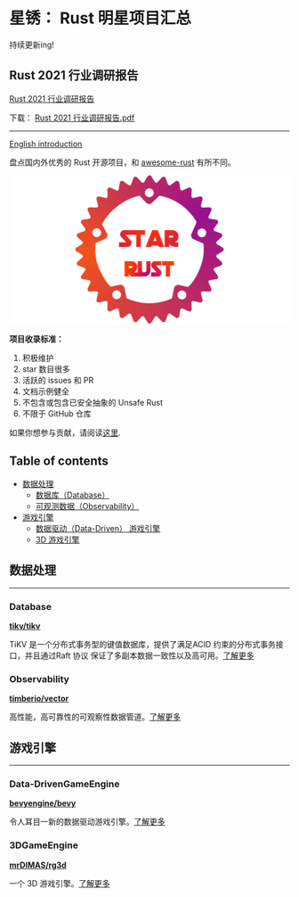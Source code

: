 # 星锈： Rust 明星项目汇总

持续更新ing!

## Rust 2021 行业调研报告

[Rust 2021 行业调研报告](./2021-reports/Rust-2021-reports.md)

下载： [Rust 2021 行业调研报告.pdf](./2021-reports/Rust行业调研报告-20210623-latest.pdf)

---

[English introduction](README.md)

盘点国内外优秀的 Rust 开源项目，和 [awesome-rust](https://awesome-rust.com/) 有所不同。

![img](images/star-rust.png)

**项目收录标准：**

1. 积极维护
2. star 数目很多
3. 活跃的 issues 和 PR
4. 文档示例健全
5. 不包含或包含已安全抽象的 Unsafe Rust 
6. 不限于 GitHub 仓库

如果你想参与贡献，请阅读[这里](CONTRIBUTING_ZH.md).

## Table of contents

- [数据处理](#data)
    - [数据库（Database）](#database)
    - [可观测数据（Observability）](#observability)
- [游戏引擎](#GameEngine)
    - [数据驱动（Data-Driven） 游戏引擎](#Data-DrivenGameEngine)
    - [3D 游戏引擎](#3DGameEngine)



## 数据处理

---

### Database

**[tikv/tikv](https://github.com/tikv/tikv)**

TiKV 是一个分布式事务型的键值数据库，提供了满足ACID 约束的分布式事务接口，并且通过Raft 协议 保证了多副本数据一致性以及高可用。[了解更多](zh/Data/tikv.md)

### Observability

**[timberio/vector](https://github.com/timberio/vector)**

高性能，高可靠性的可观察性数据管道。[了解更多](zh/Data/vector.md)


## 游戏引擎

---

### Data-DrivenGameEngine

**[bevyengine/bevy](https://github.com/bevyengine/bevy)**

令人耳目一新的数据驱动游戏引擎。[了解更多](zh/GameEngine/bevy.md)

### 3DGameEngine

**[mrDIMAS/rg3d](https://github.com/mrDIMAS/rg3d)**

一个 3D 游戏引擎。[了解更多](zh/GameEngine/rg3d.md)